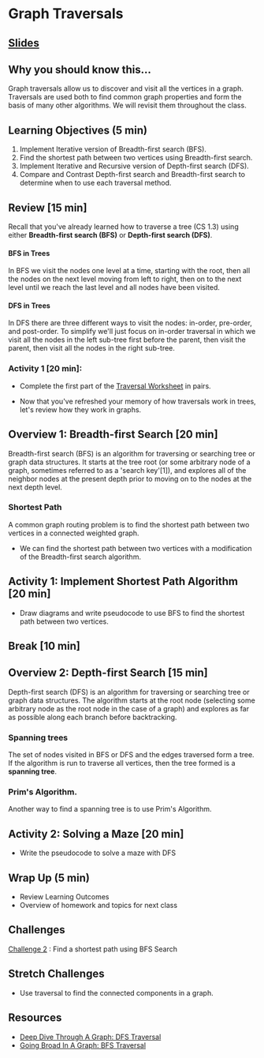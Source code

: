 # Graph Traversals

## [Slides](https://docs.google.com/presentation/d/1bfFSSSj4j9H5nefw1gJfwvViPXt1RzdiyQ6l6ET2wAA/edit?usp=sharing)

## Why you should know this...
Graph traversals allow us to discover and visit all the vertices in a graph. Traversals are used both to find common graph properties and form the basis of many other algorithms.  We will revisit them throughout the class.


## Learning Objectives (5 min)

1. Implement Iterative version of Breadth-first search (BFS).
1. Find the shortest path between two vertices using Breadth-first search.
1. Implement Iterative and Recursive version of Depth-first search (DFS).
1. Compare and Contrast Depth-first search and Breadth-first search to determine when to use each traversal method.

## Review [15 min]
Recall that you've already learned how to traverse a tree (CS 1.3) using either
  **Breadth-first search (BFS)** or **Depth-first search (DFS)**.

 #### BFS in Trees

 In BFS we visit the nodes one level at a time, starting with the root, then all the nodes on the next level moving from left to right, then on to the next level until we reach the last level and all nodes have been visited.
#### DFS in Trees

In DFS there are three different ways to visit the nodes: in-order, pre-order, and post-order.  To simplify we'll just focus on in-order traversal in which we visit all the nodes in the left sub-tree first before the parent, then visit the parent, then visit all the nodes in the right sub-tree.



### Activity 1 [20 min]:
- Complete the first part of the [Traversal Worksheet](https://docs.google.com/document/d/1GyyRmSq1fN6vMWsthUcJQNV0LHcP4lGrMilbaIkbL8M/edit?usp=sharing) in pairs.  

- Now that you've refreshed your memory of how traversals work in trees, let's review how they work in graphs.

## Overview 1: Breadth-first Search [20 min]

Breadth-first search (BFS) is an algorithm for traversing or searching tree or graph data structures. It starts at the tree root (or some arbitrary node of a graph, sometimes referred to as a 'search key'[1]), and explores all of the neighbor nodes at the present depth prior to moving on to the nodes at the next depth level.


### Shortest Path

A common graph routing problem is to find the shortest path between two vertices in a connected weighted graph.  

- We can find the shortest path between two vertices with a modification of the Breadth-first search algorithm.


## Activity 1: Implement Shortest Path Algorithm [20 min]
- Draw diagrams and write pseudocode to use BFS to find the shortest path between two vertices.  

## Break [10 min]

## Overview 2: Depth-first Search [15 min]

Depth-first search (DFS) is an algorithm for traversing or searching tree or graph data structures. The algorithm starts at the root node (selecting some arbitrary node as the root node in the case of a graph) and explores as far as possible along each branch before backtracking.

### Spanning trees
The set of nodes visited in BFS or DFS and the edges traversed form a tree.  If the algorithm is run to traverse all vertices, then the tree formed is a **spanning tree**.

### Prim's Algorithm.
Another way to find a spanning tree is to use Prim's Algorithm.

## Activity 2: Solving a Maze [20 min]
- Write the pseudocode to solve a maze with DFS



## Wrap Up (5 min)

- Review Learning Outcomes
- Overview of homework and topics for next class

## Challenges
[Challenge 2](Assignments/Challenges.md) : Find a shortest path using BFS Search

## Stretch Challenges
- Use traversal to find the connected components in a graph.


## Resources
- [Deep Dive Through A Graph: DFS Traversal](https://medium.com/basecs/deep-dive-through-a-graph-dfs-traversal-8177df5d0f13)
- [Going Broad In A Graph: BFS Traversal](https://medium.com/basecs/going-broad-in-a-graph-bfs-traversal-959bd1a09255)
